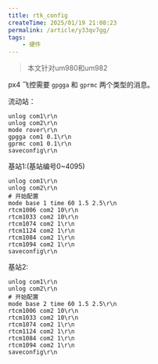 ```yaml
---
title: rtk_config
createTime: 2025/01/19 21:08:23
permalink: /article/y33qv7gg/
tags:
    - 硬件
---
```


> 本文针对um980和um982

px4 飞控需要 `gpgga` 和 `gprmc` 两个类型的消息。

流动站：
```
unlog com1\r\n
unlog com2\r\n
mode rover\r\n
gpgga com1 0.1\r\n
gprmc com1 0.1\r\n
saveconfig\r\n
```

基站1:(基站编号0~4095)
```
unlog com1\r\n
unlog com2\r\n
# 开始配置
mode base 1 time 60 1.5 2.5\r\n
rtcm1006 com2 10\r\n
rtcm1033 com2 10\r\n
rtcm1074 com2 1\r\n
rtcm1124 com2 1\r\n
rtcm1084 com2 1\r\n
rtcm1094 com2 1\r\n
saveconfig\r\n
```

基站2:
```
unlog com1\r\n
unlog com2\r\n
# 开始配置
mode base 2 time 60 1.5 2.5\r\n
rtcm1006 com2 10\r\n
rtcm1033 com2 10\r\n
rtcm1074 com2 1\r\n
rtcm1124 com2 1\r\n
rtcm1084 com2 1\r\n
rtcm1094 com2 1\r\n
saveconfig\r\n
``` 


